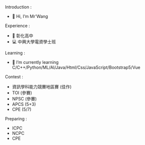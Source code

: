 Introduction :
- 👋 Hi, I’m Mr'Wang

Experience :                                                      
- 🥇 彰化高中                                                
- 💻 中興大學電資學士班

Learning : 
- 🌱 I’m currently learning C/C++/Python/ML/AI/Java/Html/Css/JavaScript/Bootstrap5/Vue

Contest :
- 資訊學科能力競賽地區賽 (佳作)
- TOI (參賽)
- NPSC (參賽)
- APCS (5+3)
- CPE (5/7)

Preparing :
- ICPC
- NCPC
- CPE
